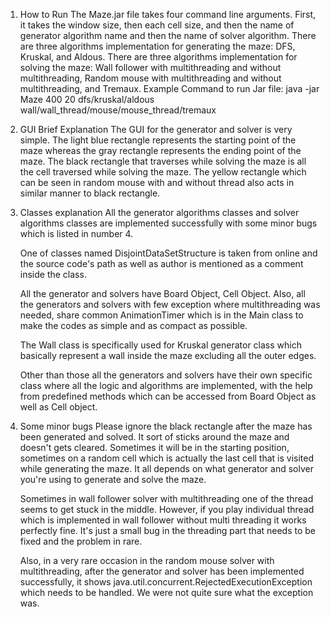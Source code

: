 1. How to Run
    The Maze.jar file takes four command line arguments. First, it takes the window size,
    then each cell size, and then the name of generator algorithm name and then the name of
    solver algorithm. There are three algorithms implementation for generating the maze:
    DFS, Kruskal, and Aldous. There are three algorithms implementation for solving the maze:
    Wall follower with multithreading and without multithreading, Random mouse with
    multithreading and without multithreading, and Tremaux.
    Example Command to run Jar file:
        java -jar Maze 400 20 dfs/kruskal/aldous wall/wall_thread/mouse/mouse_thread/tremaux

2. GUI Brief Explanation
    The GUI for the generator and solver is very simple. The light blue rectangle represents
    the starting point of the maze whereas the gray rectangle represents the ending point of
    the maze. The black rectangle that traverses while solving the maze is all the cell
    traversed while solving the maze. The yellow rectangle which can be seen in random mouse
    with and without thread also acts in similar manner to black rectangle.


3. Classes explanation
    All the generator algorithms classes and solver algorithms classes are implemented
    successfully with some minor bugs which is listed in number 4.

    One of classes named DisjointDataSetStructure is taken from online and the source
    code's path as well as author is mentioned as a comment inside the class.

    All the generator and solvers have Board Object, Cell Object. Also, all the generators
    and solvers with few exception where multithreading was needed, share common
    AnimationTimer which is in the Main class to make the codes as simple and as
    compact as possible.

    The Wall class is specifically used for Kruskal generator class which basically
    represent a wall inside the maze excluding all the outer edges.

    Other than those all the generators and solvers have their own specific class
    where all the logic and algorithms are implemented, with the help from predefined
    methods which can be accessed from Board Object as well as Cell object.




4. Some minor bugs
    Please ignore the black rectangle after the maze has been generated and solved. It sort of
    sticks around the maze and doesn't gets cleared. Sometimes it will be in the starting position,
    sometimes on a random cell which is actually the last cell that is visited while generating the
    maze. It all depends on what generator and solver you're using to generate and solve the maze.

    Sometimes in wall follower solver with multithreading one of the thread seems to get stuck in
    the middle. However, if you play individual thread which is implemented in wall follower without
    multi threading it works perfectly fine. It's just a small bug in the threading part that
    needs to be fixed and the problem in rare.

    Also, in a very rare occasion in the random mouse solver with multithreading, after the generator
    and solver has been implemented successfully, it shows java.util.concurrent.RejectedExecutionException
    which needs to be handled. We were not quite sure what the exception was.




